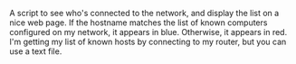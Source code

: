 A script to see who's connected to the network, and display the list on a nice web page.
If the hostname matches the list of known computers configured on my network, it appears in blue. Otherwise,
it appears in red. I'm getting my list of known hosts by connecting to my router, but you can use a text file.
